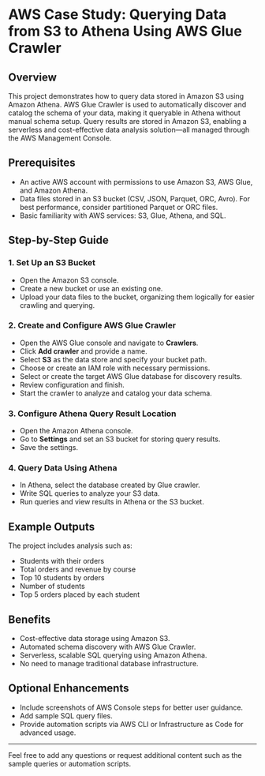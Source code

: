# AWS Case Study: Querying Data from S3 to Athena Using AWS Glue Crawler

## Overview
This project demonstrates how to query data stored in Amazon S3 using Amazon Athena. AWS Glue Crawler is used to automatically discover and catalog the schema of your data, making it queryable in Athena without manual schema setup. Query results are stored in Amazon S3, enabling a serverless and cost-effective data analysis solution—all managed through the AWS Management Console.

## Prerequisites
- An active AWS account with permissions to use Amazon S3, AWS Glue, and Amazon Athena.
- Data files stored in an S3 bucket (CSV, JSON, Parquet, ORC, Avro). For best performance, consider partitioned Parquet or ORC files.
- Basic familiarity with AWS services: S3, Glue, Athena, and SQL.

## Step-by-Step Guide

### 1. Set Up an S3 Bucket
- Open the Amazon S3 console.
- Create a new bucket or use an existing one.
- Upload your data files to the bucket, organizing them logically for easier crawling and querying.

### 2. Create and Configure AWS Glue Crawler
- Open the AWS Glue console and navigate to **Crawlers**.
- Click **Add crawler** and provide a name.
- Select **S3** as the data store and specify your bucket path.
- Choose or create an IAM role with necessary permissions.
- Select or create the target AWS Glue database for discovery results.
- Review configuration and finish.
- Start the crawler to analyze and catalog your data schema.

### 3. Configure Athena Query Result Location
- Open the Amazon Athena console.
- Go to **Settings** and set an S3 bucket for storing query results.
- Save the settings.

### 4. Query Data Using Athena
- In Athena, select the database created by Glue crawler.
- Write SQL queries to analyze your S3 data.
- Run queries and view results in Athena or the S3 bucket.

## Example Outputs
The project includes analysis such as:
- Students with their orders
- Total orders and revenue by course
- Top 10 students by orders
- Number of students
- Top 5 orders placed by each student

## Benefits
- Cost-effective data storage using Amazon S3.
- Automated schema discovery with AWS Glue Crawler.
- Serverless, scalable SQL querying using Amazon Athena.
- No need to manage traditional database infrastructure.

## Optional Enhancements
- Include screenshots of AWS Console steps for better user guidance.
- Add sample SQL query files.
- Provide automation scripts via AWS CLI or Infrastructure as Code for advanced usage.

---

Feel free to add any questions or request additional content such as the sample queries or automation scripts.
